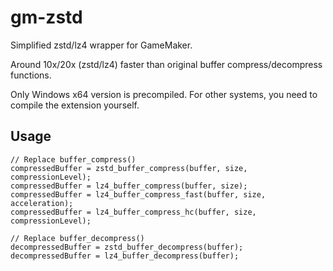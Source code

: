 # gm-zstd

Simplified zstd/lz4 wrapper for GameMaker.

Around 10x/20x (zstd/lz4) faster than original buffer compress/decompress functions.

Only Windows x64 version is precompiled. For other systems, you need to compile the extension yourself.

## Usage
```gml
// Replace buffer_compress()
compressedBuffer = zstd_buffer_compress(buffer, size, compressionLevel);
compressedBuffer = lz4_buffer_compress(buffer, size);
compressedBuffer = lz4_buffer_compress_fast(buffer, size, acceleration);
compressedBuffer = lz4_buffer_compress_hc(buffer, size, compressionLevel);

// Replace buffer_decompress()
decompressedBuffer = zstd_buffer_decompress(buffer);
decompressedBuffer = lz4_buffer_decompress(buffer);
```
